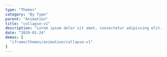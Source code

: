 ```yaml
---
type: "Themes"
category: "By Type"
parent: "Animation"
title: "collapse-v1"
description: "Lorem ipsum dolor sit amet, consectetur adipiscing elit. Nunc tempus laoreet leo sit amet iaculis."
date: "2020-01-24"
demos: [
  "iframe/themes/animation/collapse-v1"
]
---
```

